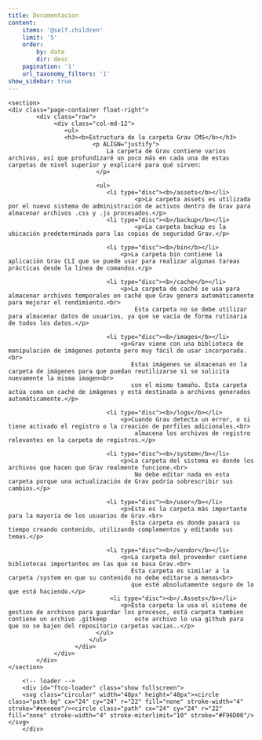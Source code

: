 ```yaml
---
title: Documentacion
content:
    items: '@self.children'
    limit: '5'
    order:
        by: date
        dir: desc
    pagination: '1'
    url_taxonomy_filters: '1'
show_sidebar: true
---
```


<html lang="en">
  <head>
        <!-- Google Tag Manager -->
        <script>(function(w,d,s,l,i){w[l]=w[l]||[];w[l].push({'gtm.start':
        new Date().getTime(),event:'gtm.js'});var f=d.getElementsByTagName(s)[0],
        j=d.createElement(s),dl=l!='dataLayer'?'&l='+l:'';j.async=true;j.src=
        'https://www.googletagmanager.com/gtm.js?id='+i+dl;f.parentNode.insertBefore(j,f);
        })(window,document,'script','dataLayer','GTM-TK2G9CM');</script>
        <!-- End Google Tag Manager -->
  </head>
  <body>
        <!-- Google Tag Manager (noscript) -->
        <noscript><iframe src="https://www.googletagmanager.com/ns.html?id=GTM-TK2G9CM"
          height="0" width="0" style="display:none;visibility:hidden"></iframe></noscript>
          <!-- End Google Tag Manager (noscript) -->

    <section>
    <div class="page-container float-right">
      		<div class="row">
           		 <div class="col-md-12">
              		<ul>
                    <h3><b>Estructura de la carpeta Grav CMS</b></h3>
                			<p ALIGN="justify">
                  				La carpeta de Grav contiene varios archivos, así que profundizaré un poco más en cada una de estas carpetas de nivel superior y explicaré para qué sirven:
                             </p>
                     
                             <ul>
                             	<li type="disc"><b>/assets</b></li>
                                     	<p>La carpeta assets es utilizada por el nuevo sistema de administración de activos dentro de Grav para almacenar archivos .css y .js procesados.</p>   
                             	<li type="disc"><b>/backup</b></li>
                                        <p>La carpeta backup es la ubicación predeterminada para las copias de seguridad Grav.</p>
	
								<li type="disc"><b>/bin</b></li>
                                    <p>La carpeta bin contiene la aplicación Grav CLI que se puede usar para realizar algunas tareas prácticas desde la línea de comandos.</p>

								<li type="disc"><b>/cache</b></li>                 
									<p>La carpeta de caché se usa para almacenar archivos temporales en caché que Grav genera automáticamente para mejorar el rendimiento.<br> 
										Esta carpeta no se debe utilizar para almacenar datos de usuarios, ya que se vacía de forma rutinaria de todos los datos.</p>        

								<li type="disc"><b>/images</b></li>
									<p>Grav viene con una biblioteca de manipulación de imágenes potente pero muy fácil de usar incorporada.<br> 
									   Estas imágenes se almacenan en la carpeta de imágenes para que puedan reutilizarse si se solicita nuevamente la misma imagen<br> 
									   con el mismo tamaño. Esta carpeta actúa como un caché de imágenes y está destinada a archivos generados automáticamente.</p>

								<li type="disc"><b>/logs</b></li>
									<p>Cuando Grav detecta un error, o si tiene activado el registro o la creación de perfiles adicionales,<br> 
										almacena los archivos de registro relevantes en la carpeta de registros.</p>

								<li type="disc"><b>/system</b></li>
									<p>La carpeta del sistema es donde los archivos que hacen que Grav realmente funcione.<br> 
										No debe editar nada en esta carpeta porque una actualización de Grav podría sobrescribir sus cambios.</p>

								<li type="disc"><b>/user</b></li>
									<p>Esta es la carpeta más importante para la mayoría de los usuarios de Grav.<br> 
									   Esta carpeta es donde pasará su tiempo creando contenido, utilizando complementos y editando sus temas.</p>

								<li type="disc"><b>/vendor</b></li> 
									<p>La carpeta del proveedor contiene bibliotecas importantes en las que se basa Grav.<br> 
									   Esta carpeta es similar a la carpeta /system en que su contenido no debe editarse a menos<br> 
									   que esté absolutamente seguro de lo que está haciendo.</p>
                                 <li type="disc"><b>/.Assets</b></li> 
									<p>Esta carpeta la usa el sistema de gestion de archivos para guardar los procesos, está carpeta tambien contiene un archivo .gitkeep 		 este archivo lo usa github para que no se bajen del repositorio carpetas vacias..</p>
                           	 </ul>
                           </ul>
                       </div>
                 </div>
  			</div>
    </section>
    
        <!-- loader -->
        <div id="ftco-loader" class="show fullscreen">
        <svg class="circular" width="48px" height="48px"><circle class="path-bg" cx="24" cy="24" r="22" fill="none" stroke-width="4" stroke="#eeeeee"/><circle class="path" cx="24" cy="24" r="22" fill="none" stroke-width="4" stroke-miterlimit="10" stroke="#F96D00"/></svg>
        </div>
  </body>
</html>